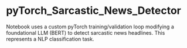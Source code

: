 # pyTorch_Sarcastic_News_Detector
Notebook uses a custom pyTorch training/validation loop modifying a foundational LLM (BERT) to detect sarcastic news headlines. This represents a NLP classification task.
